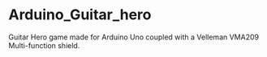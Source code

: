 # Arduino_Guitar_hero
Guitar Hero game made for Arduino Uno coupled with a Velleman VMA209 Multi-function shield.

